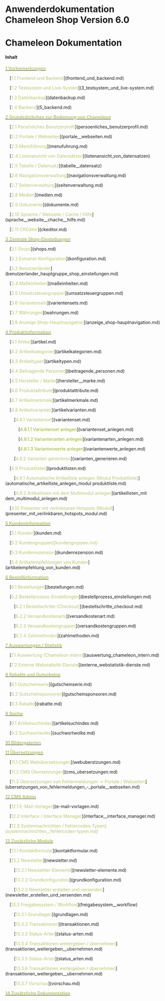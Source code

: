 Anwenderdokumentation Chameleon Shop Version 6.0
=======

# Chameleon Dokumentation

#### Inhalt

[**<span style="color:#B7C66E">1 Vorbemerkungen</span>**](README.md)

<p style="text-indent: 1em;">[<span style="color:#B7C66E">1.1 Frontend und Backend</span>](frontend_und_backend.md)

<p style="text-indent: 1em;">[<span style="color:#B7C66E">1.2 Testsystem und Live-System</span>](3_testsystem_und_live-system.md)

<p style="text-indent: 1em;">[<span style="color:#B7C66E">1.3 Datenbackup</span>](datenbackup.md)

<p style="text-indent: 1em;">[<span style="color:#B7C66E">1.4 Backend</span>](5_backend.md)




[**<span style="color:#B7C66E">2 Grundsätzliches zur Bedienung von Chameleon</span>**](grundsatzliches_zur_bedienung_von_chameleon.md)

<p style="text-indent: 1em;">[<span style="color:#B7C66E">2.1 Persönliches Benutzerprofil</span>](persoenliches_benutzerprofil.md)

<p style="text-indent: 1em;">[<span style="color:#B7C66E">2.2 Portale / Webseiten</span>](portale__webseiten.md)

<p style="text-indent: 1em;">[<span style="color:#B7C66E">2.3 Menüführung</span>](menufuhrung.md)

<p style="text-indent: 1em;">[<span style="color:#B7C66E">2.4 Listenansicht von Datensätzen</span>](listenansicht_von_datensatzen)

<p style="text-indent: 1em;">[<span style="color:#B7C66E">2.5 Tabelle / Datensatz</span>](tabelle__datensatz)

<p style="text-indent: 1em;">[<span style="color:#B7C66E">2.6 Navigationsverwaltung</span>](navigationsverwaltung.md)

<p style="text-indent: 1em;">[<span style="color:#B7C66E">2.7 Seitenverwaltung</span>](seitenverwaltung.md)

<p style="text-indent: 1em;">[<span style="color:#B7C66E">2.8 Medien</span>](medien.md)

<p style="text-indent: 1em;">[<span style="color:#B7C66E">2.9 Dokumente</span>](dokumente.md)

<p style="text-indent: 1em;">[<span style="color:#B7C66E">2.10 Sprache / Webseite / Cache / Hilfe</span>](sprache__website__chache__hilfe.md)

<p style="text-indent: 1em;">[<span style="color:#B7C66E">2.11 CKEditor</span>](ckeditor.md)



[**<span style="color:#B7C66E">3 Zentrale Shop-Einstellungen</span>**](zentrale_shop-einstellungen.md)

<p style="text-indent: 1em;">[<span style="color:#B7C66E">3.1 Shops</span>](shops.md)

<p style="text-indent: 1em;">[<span style="color:#B7C66E">3.2 Extranet-Konfiguration</span>](konfiguration.md)

<p style="text-indent: 1em;">[<span style="color:#B7C66E">3.3 Benutzerländer</span>](benutzerlander_hauptgruppe_shop_einstellungen.md)

<p style="text-indent: 1em;">[<span style="color:#B7C66E">3.4 Maßeinheiten</span>](maßeinheiten.md)

<p style="text-indent: 1em;">[<span style="color:#B7C66E">3.5 Umsatzsteuergruppen</span>](umsatzsteuergruppen.md)

<p style="text-indent: 1em;">[<span style="color:#B7C66E">3.6 Variantensets</span>](varientensets.md)

<p style="text-indent: 1em;">[<span style="color:#B7C66E">3.7 Währungen</span>](wahrungen.md)

<p style="text-indent: 1em;">[<span style="color:#B7C66E">3.8 Anzeige Shop-Hauptnavigation</span>](anzeige_shop-hauptnavigation.md)



[**<span style="color:#B7C66E">4 Produktinformation</span>**](produktinformation.md)

<p style="text-indent: 1em;">[<span style="color:#B7C66E">4.1 Artikel</span>](artikel.md)

<p style="text-indent: 1em;">[<span style="color:#B7C66E">4.2 Artikelkategorien</span>](artikelkategorien.md)

<p style="text-indent: 1em;">[<span style="color:#B7C66E">4.3 Artikeltypen</span>](artikeltypen.md)

<p style="text-indent: 1em;">[<span style="color:#B7C66E">4.4 Beitragende Personen</span>](beitragende_personen.md)

<p style="text-indent: 1em;">[<span style="color:#B7C66E">4.5 Hersteller / Marke</span>](hersteller__marke.md)

<p style="text-indent: 1em;">[<span style="color:#B7C66E">4.6 Produktattribute</span>](produktattribute.md)

<p style="text-indent: 1em;">[<span style="color:#B7C66E">4.7 Artikelmerkmale</span>](artikelmerkmale.md)

<p style="text-indent: 1em;">[<span style="color:#B7C66E">4.8 Artikelvarianten</span>](artikelvarianten.md)

<p style="text-indent: 2em;">[<span style="color:#B7C66E">4.8.1 Variantenset</span>](variantenset.md)

<p style="text-indent: 3em;">[<span style="color:#99B122">4.8.1.1 Variantenset anlegen</span>](variantenset_anlegen.md)

<p style="text-indent: 3em;">[<span style="color:#99B122">4.8.1.2 Variantenarten anlegen</span>](variantenarten_anlegen.md)

<p style="text-indent: 3em;">[<span style="color:#99B122">4.8.1.3 Variantenwerte anlegen</span>](variantenwerte_anlegen.md)

<p style="text-indent: 2em;">[<span style="color:#B7C66E">4.8.2 Varianten generieren</span>](varianten_generieren.md)

<p style="text-indent: 1em;">[<span style="color:#B7C66E">4.9 Produktlisten</span>](produktlisten.md)

<p style="text-indent: 2em;">[<span style="color:#B7C66E">4.9.1 Automatische Artikelliste anlegen (Modul Produktliste)</span>](automatische_artikelliste_anlegen_modul produktliste.md)

<p style="text-indent: 2em;">[<span style="color:#B7C66E">4.9.2 Artikellisten mit dem Multimodul anlegen</span>](artikellisten_mit dem_multimodul_anlegen.md)

<p style="text-indent: 1em;">[<span style="color:#B7C66E">4.10 Presenter mit verlinkbaren Hotspots (Modul)</span>](presenter_mit_verlinkbaren_hotspots_modul.md)




[**<span style="color:#B7C66E">5 Kundeninformation</span>**](kundeninformation.md)

<p style="text-indent: 1em;">[<span style="color:#B7C66E">5.1 Kunden</span>](kunden.md)

<p style="text-indent: 1em;">[<span style="color:#B7C66E">5.2 Kundengruppen<span>](kundengruppen.md)

<p style="text-indent: 1em;">[<span style="color:#B7C66E">5.3 Kundenrezension</span>](kundenrezension.md)

<p style="text-indent: 1em;">[<span style="color:#B7C66E">5.4 Artikelempfehlungen von Kunden</span>](artikelempfehlung_von_kunden.md)




[**<span style="color:#B7C66E">6 Bestellinformation</span>**](bestellinformation.md)

<p style="text-indent: 1em;">[<span style="color:#B7C66E">6.1 Bestellungen</span>](bestellungen.md)

<p style="text-indent: 1em;">[<span style="color:#B7C66E">6.2 Bestellprozess-Einstellungen</span>](bestellprozess_einstellungen.md)

<p style="text-indent: 2em;">[<span style="color:#B7C66E">6.2.1 Bestellschritte (Checkout)</span>](bestellschritte_checkout.md)

<p style="text-indent: 2em;">[<span style="color:#B7C66E">6.2.2 Versandkostenarts</span>](versandkostenart.md)

<p style="text-indent: 2em;">[<span style="color:#B7C66E">6.2.3 Versandkostengruppen</span>](versandkostengruppen.md)

<p style="text-indent: 2em;">[<span style="color:#B7C66E">6.2.4 Zahlmethoden</span>](zahlmethoden.md)




[**<span style="color:#B7C66E">7 Auswertungen / Statistik</span>**](auswertungen__statistik.md)

<p style="text-indent: 1em;">[<span style="color:#B7C66E">7.1 Auswertung (Chameleon intern)</span>](auswertung_chameleon_intern.md)

<p style="text-indent: 1em;">[<span style="color:#B7C66E">7.2 Externe Webstatistik-Dienste</span>](externe_webstatistik-dienste.md)




[**<span style="color:#B7C66E">8 Rabatte und Gutscheine</span>**](rabatte_und_gutscheine.md)

<p style="text-indent: 1em;">[<span style="color:#B7C66E">8.1 Gutscheinserie</span>](gutscheinserie.md)

<p style="text-indent: 1em;">[<span style="color:#B7C66E">8.2 Gutscheinsponsoren</span>](gutscheinsponsoren.md)

<p style="text-indent: 1em;">[<span style="color:#B7C66E">8.3 Rabatte</span>](rabatte.md)




[**<span style="color:#B7C66E">9 Suche</span>**](suche.md)

<p style="text-indent: 1em;">[<span style="color:#B7C66E">9.1 Artikelsuchindex</span>](artikelsuchindex.md)

<p style="text-indent: 1em;">[<span style="color:#B7C66E">9.2 Suchwortwolke</span>](suchwortwolke.md)



[**<span style="color:#B7C66E">10 Bildergalerien</span>**](bildergalerien.md)




[**<span style="color:#B7C66E">11 Übersetzungen</span>**](ubersetzungen.md)

<p style="text-indent: 1em;">[<span style="color:#B7C66E">11.1 CMS Webübersetzungen</span>](webuberstzungen.md)

<p style="text-indent: 1em;">[<span style="color:#B7C66E">11.2 CMS Übersetzungen</span>](cms_ubersetzungen.md)

<p style="text-indent: 1em;">[<span style="color:#B7C66E">11.3 Übersetzungen von Fehlermeldungen -> Portale / Webseiten</span>](ubersetzungen_von_fehlermeldungen_-_portale__webseiten.md)






[**<span style="color:#B7C66E">12 CMS Admin</span>**](cms_admin.md)

<p style="text-indent: 1em;">[<span style="color:#B7C66E">12.1 E-Mail-Vorlagen</span>](e-mail-vorlagen.md)

<p style="text-indent: 1em;">[<span style="color:#B7C66E">12.2 Interface / Interface Manager</span>](interface__interface_manager.md)

<p style="text-indent: 1em;">[<span style="color:#B7C66E">12.3 Systemnachrichten / Fehlercodes-Typen<span>](systemnachrichten__fehlercodes-typen.md)



[**<span style="color:#B7C66E">13 Zusätzliche Module</span>**](zusatzliche_module.md)

<p style="text-indent: 1em;">[<span style="color:#B7C66E">13.1 Kontaktformular</span>](kontaktformular.md)

<p style="text-indent: 1em;">[<span style="color:#B7C66E">13.2 Newsletter</span>](newsletter.md)

<p style="text-indent: 2em;">[<span style="color:#B7C66E">13.2.1 Newsletter-Elemente</span>](newsletter-elemente.md)

<p style="text-indent: 2em;">[<span style="color:#B7C66E">13.2.2 Grundkonfiguration</span>](grundkonfiguration.md)

<p style="text-indent: 2em;">[<span style="color:#B7C66E">13.2.3 Newsletter erstellen und versenden</span>](newsletter_erstellen_und_versenden.md)

<p style="text-indent: 1em;">[<span style="color:#B7C66E">13.3 Freigabesystem / Workflow</span>](freigabesystem__workflow)

<p style="text-indent: 2em;">[<span style="color:#B7C66E">13.3.1 Grundlagen</span>](grundlagen.md)

<p style="text-indent: 2em;">[<span style="color:#B7C66E">13.3.2 Transaktionen</span>](transaktionen.md)

<p style="text-indent: 2em;">[<span style="color:#B7C66E">13.3.3 Status-Arten</span>](status-arten.md)

<p style="text-indent: 2em;">[<span style="color:#B7C66E">13.3.4 Transaktionen weitergeben / übernehmen</span>](transaktionen_weitergeben__ubernehmen.md)

<p style="text-indent: 2em;">[<span style="color:#B7C66E">13.3.5 Status-Arten</span>](status_arten.md)

<p style="text-indent: 2em;">[<span style="color:#B7C66E">13.3.6 Transaktionen weitergeben / übernehmen</span>](transaktionen_weitergeben__ubernehmen.md)

<p style="text-indent: 2em;">[<span style="color:#B7C66E">13.3.7 Vorschau</span>](vorschau.md)




[**<span style="color:#B7C66E">14 Zusätzliche Dokumentation</span>**](zusatzliche_dokumentation.md)